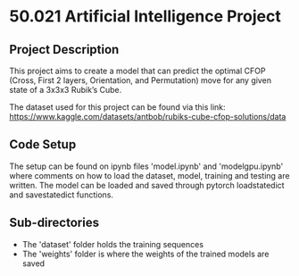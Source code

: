 # 50.021 Artificial Intelligence Project 

## Project Description 

This project aims to create a model that can predict the optimal CFOP (Cross, First 2 layers, Orientation, and Permutation) move for any given state of a 3x3x3 Rubik’s Cube. 

The dataset used for this project can be found via this link: https://www.kaggle.com/datasets/antbob/rubiks-cube-cfop-solutions/data  

## Code Setup 

The setup can be found on ipynb files 'model.ipynb' and 'modelgpu.ipynb' where comments on how to load the dataset, model, training and testing are written. The model can be loaded and saved through pytorch loadstatedict and savestatedict functions. 

## Sub-directories 

- The 'dataset' folder holds the training sequences 
- The 'weights' folder is where the weights of the trained models are saved 